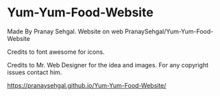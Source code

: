 # Yum-Yum-Food-Website


Made By Pranay Sehgal. Website on web PranaySehgal/Yum-Yum-Food-Website

Credits to font awesome for icons.

Credits to Mr. Web Designer for the idea and images.
For any copyright issues contact him.


https://pranaysehgal.github.io/Yum-Yum-Food-Website/
